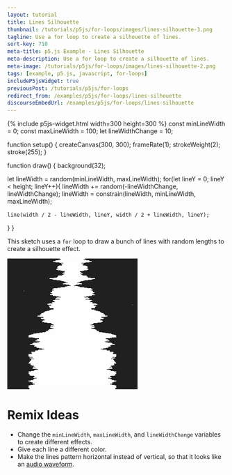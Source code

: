 ```yaml
---
layout: tutorial
title: Lines Silhouette
thumbnail: /tutorials/p5js/for-loops/images/lines-silhouette-3.png
tagline: Use a for loop to create a silhouette of lines.
sort-key: 710
meta-title: p5.js Example - Lines Silhouette
meta-description: Use a for loop to create a silhouette of lines.
meta-image: /tutorials/p5js/for-loops/images/lines-silhouette-2.png
tags: [example, p5.js, javascript, for-loops]
includeP5jsWidget: true
previousPost: /tutorials/p5js/for-loops
redirect_from: /examples/p5js/for-loops/lines-silhouette
discourseEmbedUrl: /examples/p5js/for-loops/lines-silhouette
---
```


{% include p5js-widget.html width=300 height=300 %}
const minLineWidth = 0;
const maxLineWidth = 100;
let lineWidthChange = 10;

function setup() {
  createCanvas(300, 300);
  frameRate(1);
  strokeWeight(2);
  stroke(255);
}

function draw() {
  background(32);

  let lineWidth = random(minLineWidth, maxLineWidth);
  for(let lineY = 0; lineY < height; lineY++){
    lineWidth += random(-lineWidthChange, lineWidthChange);
    lineWidth = constrain(lineWidth, minLineWidth, maxLineWidth);

    line(width / 2 - lineWidth, lineY, width / 2 + lineWidth, lineY);
  }
}
</script>

This sketch uses a `for` loop to draw a bunch of lines with random lengths to create a silhouette effect.

![lines silhouette](/tutorials/p5js/for-loops/images/lines-silhouette-1.gif)

# Remix Ideas

- Change the `minLineWidth`, `maxLineWidth`, and `lineWidthChange` variables to create different effects.
- Give each line a different color.
- Make the lines pattern horizontal instead of vertical, so that it looks like an [audio waveform](https://duckduckgo.com/?q=audio+waveform&iax=images&ia=images).
